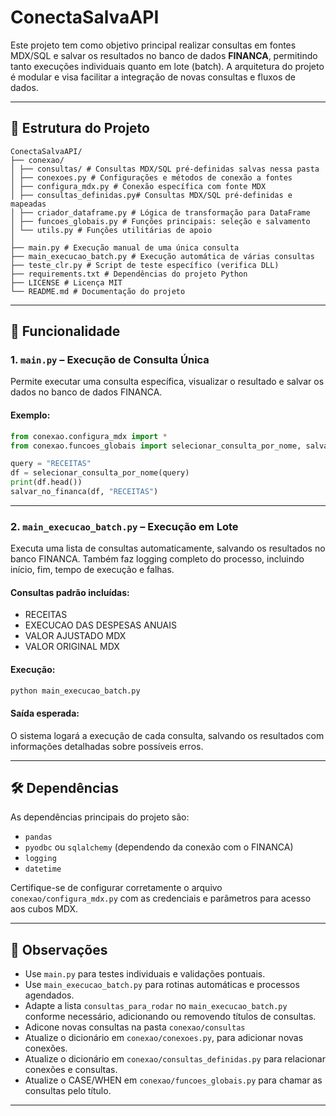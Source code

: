 # ConectaSalvaAPI

Este projeto tem como objetivo principal realizar consultas em fontes MDX/SQL e salvar os resultados no banco de dados **FINANCA**, permitindo tanto execuções individuais quanto em lote (batch). A arquitetura do projeto é modular e visa facilitar a integração de novas consultas e fluxos de dados.

---

## 📁 Estrutura do Projeto

```
ConectaSalvaAPI/
├── conexao/
│ ├── consultas/ # Consultas MDX/SQL pré-definidas salvas nessa pasta
│ ├── conexoes.py # Configurações e métodos de conexão a fontes
│ ├── configura_mdx.py # Conexão específica com fonte MDX
│ ├── consultas_definidas.py# Consultas MDX/SQL pré-definidas e mapeadas
│ ├── criador_dataframe.py # Lógica de transformação para DataFrame
│ ├── funcoes_globais.py # Funções principais: seleção e salvamento
│ └── utils.py # Funções utilitárias de apoio
│
├── main.py # Execução manual de uma única consulta
├── main_execucao_batch.py # Execução automática de várias consultas
├── teste_clr.py # Script de teste específico (verifica DLL)
├── requirements.txt # Dependências do projeto Python
├── LICENSE # Licença MIT
└── README.md # Documentação do projeto
```
---

## 🚀 Funcionalidade

### 1. `main.py` – Execução de Consulta Única

Permite executar uma consulta específica, visualizar o resultado e salvar os dados no banco de dados FINANCA.

#### Exemplo:
```python
from conexao.configura_mdx import *
from conexao.funcoes_globais import selecionar_consulta_por_nome, salvar_no_financa

query = "RECEITAS"
df = selecionar_consulta_por_nome(query)
print(df.head())
salvar_no_financa(df, "RECEITAS")
```

---

### 2. `main_execucao_batch.py` – Execução em Lote

Executa uma lista de consultas automaticamente, salvando os resultados no banco FINANCA. Também faz logging completo do processo, incluindo início, fim, tempo de execução e falhas.

#### Consultas padrão incluídas:
- RECEITAS
- EXECUCAO DAS DESPESAS ANUAIS
- VALOR AJUSTADO MDX
- VALOR ORIGINAL MDX

#### Execução:
```bash
python main_execucao_batch.py
```

#### Saída esperada:
O sistema logará a execução de cada consulta, salvando os resultados com informações detalhadas sobre possíveis erros.

---

## 🛠️ Dependências

As dependências principais do projeto são:

- `pandas`
- `pyodbc` ou `sqlalchemy` (dependendo da conexão com o FINANCA)
- `logging`
- `datetime`

Certifique-se de configurar corretamente o arquivo `conexao/configura_mdx.py` com as credenciais e parâmetros para acesso aos cubos MDX.

---

## 📌 Observações

- Use `main.py` para testes individuais e validações pontuais.
- Use `main_execucao_batch.py` para rotinas automáticas e processos agendados.
- Adapte a lista `consultas_para_rodar` no `main_execucao_batch.py` conforme necessário, adicionando ou removendo títulos de consultas.
- Adicone novas consultas na pasta `conexao/consultas`
- Atualize o dicionário em `conexao/conexoes.py`, para adicionar novas conexões.
- Atualize o dicionário em `conexao/consultas_definidas.py` para relacionar conexões e consultas.
- Atualize o CASE/WHEN em `conexao/funcoes_globais.py` para chamar as consultas pelo título.

---

